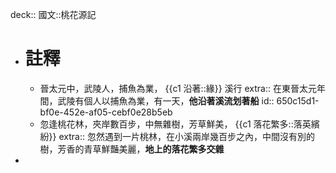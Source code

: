 deck:: 國文::桃花源記

- # 註釋
	- 晉太元中，武陵人，捕魚為業， {{c1 沿著::緣}} 溪行
	  extra:: 在東晉太元年間，武陵有個人以捕魚為業，有一天，**他沿著溪流划著船**
	  id:: 650c15d1-bf0e-452e-af05-cebf0e28b5eb
	- 忽逢桃花林，夾岸數百步，中無雜樹，芳草鮮美， {{c1 落花繁多::落英繽紛}}
	  extra:: 忽然遇到一片桃林，在小溪兩岸幾百步之內，中間沒有別的樹，芳香的青草鮮豔美麗，**地上的落花繁多交雜**
-
